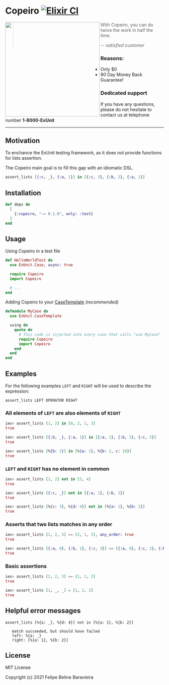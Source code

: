 # Copeiro [![Elixir CI](https://github.com/fbeline/copeiro/actions/workflows/elixir.yml/badge.svg?branch=master)](https://github.com/fbeline/copeiro/actions/workflows/elixir.yml)

<img align="left" height="300" src="https://user-images.githubusercontent.com/5730881/116327729-cf9fea00-a79d-11eb-9be4-d4fa5ece38ae.jpg">


>  With Copeiro, you can do twice the work in half the time.
>
> -- <cite>satisfied customer</cite>

### Reasons:

- Only $0
- 90 Day Money Back Guarantee!

### Dedicated support

If you have any questions, please do not hesitate to contact us at telephone number __1-8000-ExUnit__

---

## Motivation

To enchance the ExUnit testing framework, as it does not provide functions for lists assertion.

The Copeiro main goal is to fill this gap with an idiomatic DSL.

```elixir
assert_lists [{:c, _}, {:a, 1}] in [{:c, 3}, {:b, 2}, {:a, 1}]
```

## Installation

```elixir
def deps do
  [
    {:copeiro, "~> 0.1.0", only: :test}
  ]
end
```

## Usage

Using Copeiro in a test file

```elixir
def HelloWorldTest do
  use ExUnit.Case, async: true

  require Copeiro
  import Copeiro

  # ...
end
```

Adding Copeiro to your [CaseTemplate](https://hexdocs.pm/ex_unit/ExUnit.CaseTemplate.html) _(recommended)_

```elixir
defmodule MyCase do
  use ExUnit.CaseTemplate

  using do
    quote do
      # This code is injected into every case that calls "use MyCase"
      require Copeiro
      import Copeiro
    end
  end
end
```

## Examples

  For the following examples `LEFT` and `RIGHT` will be used to describe the expression:
  
  `assert_lists LEFT OPERATOR RIGHT`

### All elements of `LEFT` are also elements of `RIGHT`

  ```elixir
  iex> assert_lists [1, 2] in [0, 2, 1, 3]
  true

  iex> assert_lists [{:b, _}, {:a, 1}] in [{:a, 1}, {:b, 2}, {:c, 3}]
  true

  iex> assert_lists [%{b: 2}] in [%{a: 1}, %{b: 2, c: 10}]
  true
  ```

### `LEFT` and `RIGHT` has no element in common

  ```elixir
  iex> assert_lists [1, 2] not in [3, 4]
  true

  iex> assert_lists [{:c, _}] not in [{:a, 1}, {:b, 2}]
  true

  iex> assert_lists [%{c: 3}, %{d: 4}] not in [%{a: 1}, %{b: 2}]
  true
  ```

### Asserts that two lists matches in any order

  ```elixir
  iex> assert_lists [1, 2, 3] == [2, 1, 3], any_order: true
  true

  iex> assert_lists [{:a, 0}, {:b, 1}, {:c, 3}] == [{:a, 0}, {:c, 3}, {:b, 1}], any_order: true
  true
  ```

### Basic assertions

  ```elixir
  iex> assert_lists [1, 2, 3] == [1, 2, 3]
  true

  iex> assert_lists [1, _, _] = [1, 2, 3]
  true
  ```

## Helpful error messages

  ```
  assert_lists [%{a: _}, %{d: 4}] not in [%{a: 1}, %{b: 2}]

     match succeeded, but should have failed
     left: %{a: _}
     right: [%{a: 1}, %{b: 2}]
  ```

## License

MIT License

Copyright (c) 2021 Felipe Beline Baravieira